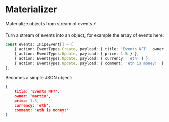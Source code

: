 # Materializer

Materialize objects from stream of events ⚡

Turn a stream of events into an object, for example the array of events here:

```typescript
const events: IPipeEvent[] = [
	{ action: EventTypes.Create, payload: { title: 'Events NFT', owner: 'martin' } },
	{ action: EventTypes.Update, payload: { price: 1.5 } },
	{ action: EventTypes.Update, payload: { currency: 'eth' } },
	{ action: EventTypes.Update, payload: { comment: 'eth is money!' } },
];
```

Becomes a simple JSON object:

```JSON
{
	title: 'Events NFT',
	owner: 'martin',
	price: 1.5,
	currency: 'eth',
	comment: 'eth is money!'
}
```
